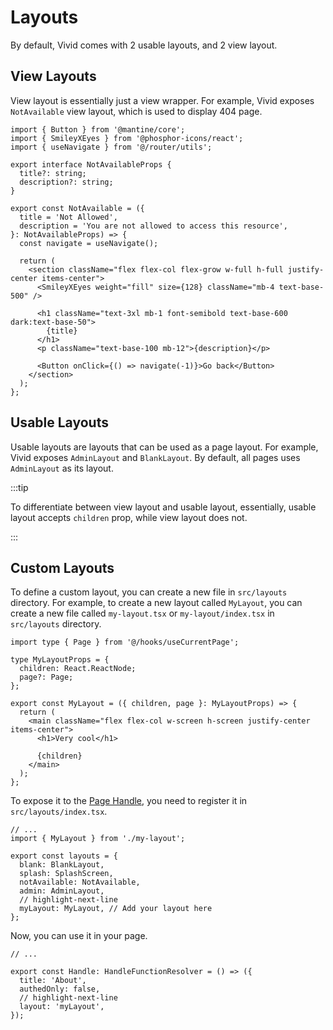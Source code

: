 # Layouts

By default, Vivid comes with 2 usable layouts, and 2 view layout.

## View Layouts

View layout is essentially just a view wrapper. For example, Vivid exposes `NotAvailable` view layout, which is used to display 404 page.

```tsx title="src/layouts/not-available/index.tsx"
import { Button } from '@mantine/core';
import { SmileyXEyes } from '@phosphor-icons/react';
import { useNavigate } from '@/router/utils';

export interface NotAvailableProps {
  title?: string;
  description?: string;
}

export const NotAvailable = ({
  title = 'Not Allowed',
  description = 'You are not allowed to access this resource',
}: NotAvailableProps) => {
  const navigate = useNavigate();

  return (
    <section className="flex flex-col flex-grow w-full h-full justify-center items-center">
      <SmileyXEyes weight="fill" size={128} className="mb-4 text-base-500" />

      <h1 className="text-3xl mb-1 font-semibold text-base-600 dark:text-base-50">
        {title}
      </h1>
      <p className="text-base-100 mb-12">{description}</p>

      <Button onClick={() => navigate(-1)}>Go back</Button>
    </section>
  );
};
```

## Usable Layouts

Usable layouts are layouts that can be used as a page layout. For example, Vivid exposes `AdminLayout` and `BlankLayout`. By default, all pages uses `AdminLayout` as its layout.

:::tip

To differentiate between view layout and usable layout, essentially, usable layout accepts `children` prop, while view layout does not.

:::

## Custom Layouts

To define a custom layout, you can create a new file in `src/layouts` directory. For example, to create a new layout called `MyLayout`, you can create a new file called `my-layout.tsx` or `my-layout/index.tsx` in `src/layouts` directory.

```tsx title="src/layouts/my-layout.tsx"
import type { Page } from '@/hooks/useCurrentPage';

type MyLayoutProps = {
  children: React.ReactNode;
  page?: Page;
};

export const MyLayout = ({ children, page }: MyLayoutProps) => {
  return (
    <main className="flex flex-col w-screen h-screen justify-center items-center">
      <h1>Very cool</h1>

      {children}
    </main>
  );
};

```

To expose it to the [Page Handle](/docs/usage/pages#configuring-a-page), you need to register it in `src/layouts/index.tsx`.

```tsx title="src/layouts/index.tsx"
// ...
import { MyLayout } from './my-layout';

export const layouts = {
  blank: BlankLayout,
  splash: SplashScreen,
  notAvailable: NotAvailable,
  admin: AdminLayout,
  // highlight-next-line
  myLayout: MyLayout, // Add your layout here
};
```

Now, you can use it in your page.

```tsx title="src/pages/about.tsx"
// ...

export const Handle: HandleFunctionResolver = () => ({
  title: 'About',
  authedOnly: false,
  // highlight-next-line
  layout: 'myLayout',
});
```